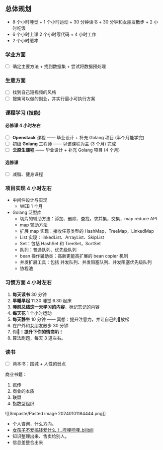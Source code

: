 ## 总体规划

- 8 个小时睡觉 + 1 个小时运动 + 30 分钟读书 + 30 分钟和女朋友散步 + 2 小时吃饭  
- 6 个小时上课 2 个小时写代码 + 4 小时工作  
- 2 个小时缓冲

### 学业方面

- [ ] 确定主要方法 + 找到数据集 + 尝试将数据预处理

### 生意方面

- [ ] 找到自己短视频的风格
- [ ] 搜集可以做的副业，并实行最小可执行方案

### 课程学习 (技能)

#### 必修课 4 小时左右

- [ ] **Openstack** 课程 —— 毕业设计 + 补充 Golang 项目 (半个月能学完)
- [ ] 初级 **Golang** 工程师 —— 以该课程为主 (3 个月) 完成
- [ ] **云原生课程** —— 毕业设计 + 补充 Golang 项目 (4 个月)

#### 选修课

- [ ] 减脂、健身课程

### 项目实现 4 小时左右

- 中间件设计与实现
	- WEB 1 个月
- Golang 泛型库
	- 切片的辅助方法：添加、删除、查找，求并集，交集，map reduce API
	- map 辅助方法
	- 扩展 map 实现：接收任意类型的 HashMap，TreeMap，LinkedMap
	- List 实现：linkedList、ArrayList、SkipList
	- Set：包括 HashSet 和 TreeSet，SortSet
	- 队列：普通队列、优先级队列
	- bean 操作辅助类：高新更能高扩展的 bean copier 机制
	- 并发扩展工具：包括 并发队列、并发阻塞队列、并发阻塞优先级队列
	- 协程池

### 习惯方面 4 小时左右

1. **每天读书** 30 分钟
2. **早睡早起** 11.30 睡觉 6.30 起床
3. **睡前总结这一天学习的内容**，标记忘记的内容
4. **每天花** 1 个小时运动
5. **每天静坐** 10 分钟 —— 冥想：提升注意力，并让自己的🧠放松
6. 在户外和女朋友散步 30 分钟
7. 你🦆！**提升下你的情商叭**！
8. 算法刷题，每天 3 道左右。

### 读书

- [ ] 两本书：围城 + 人性的弱点

商业书籍：  

1. 疯传  
2. 商业的本质
3. 联盟
4. 指数型组织

![[Snipaste/Pasted image 20240101184444.png]]

- 个人咨询，什么方向。
- [女孩子不爱搞钱爱什么！_哔哩哔哩_bilibili](https://www.bilibili.com/video/BV1zT4y1p779/?spm_id_from=333.1007.tianma.1-3-3.click&vd_source=25509bb582bc4a25d86d871d5cdffca3)
- 知识整理出来、售卖给别人。
- 信息差整合出来
